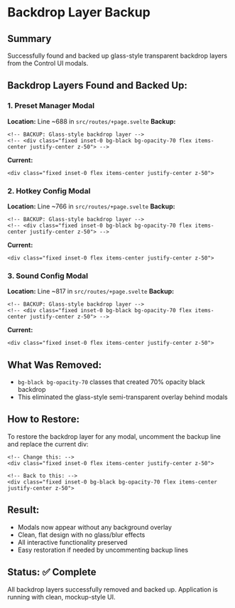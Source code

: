 # Backdrop Layer Backup

## Summary
Successfully found and backed up glass-style transparent backdrop layers from the Control UI modals.

## Backdrop Layers Found and Backed Up:

### 1. Preset Manager Modal
**Location:** Line ~688 in `src/routes/+page.svelte`
**Backup:**
```svelte
<!-- BACKUP: Glass-style backdrop layer -->
<!-- <div class="fixed inset-0 bg-black bg-opacity-70 flex items-center justify-center z-50"> -->
```
**Current:** 
```svelte
<div class="fixed inset-0 flex items-center justify-center z-50">
```

### 2. Hotkey Config Modal  
**Location:** Line ~766 in `src/routes/+page.svelte`
**Backup:**
```svelte
<!-- BACKUP: Glass-style backdrop layer -->
<!-- <div class="fixed inset-0 bg-black bg-opacity-70 flex items-center justify-center z-50"> -->
```
**Current:**
```svelte
<div class="fixed inset-0 flex items-center justify-center z-50">
```

### 3. Sound Config Modal
**Location:** Line ~817 in `src/routes/+page.svelte`
**Backup:**
```svelte
<!-- BACKUP: Glass-style backdrop layer -->
<!-- <div class="fixed inset-0 bg-black bg-opacity-70 flex items-center justify-center z-50"> -->
```
**Current:**
```svelte
<div class="fixed inset-0 flex items-center justify-center z-50">
```

## What Was Removed:
- `bg-black bg-opacity-70` classes that created 70% opacity black backdrop
- This eliminated the glass-style semi-transparent overlay behind modals

## How to Restore:
To restore the backdrop layer for any modal, uncomment the backup line and replace the current div:

```svelte
<!-- Change this: -->
<div class="fixed inset-0 flex items-center justify-center z-50">

<!-- Back to this: -->
<div class="fixed inset-0 bg-black bg-opacity-70 flex items-center justify-center z-50">
```

## Result:
- Modals now appear without any background overlay
- Clean, flat design with no glass/blur effects
- All interactive functionality preserved
- Easy restoration if needed by uncommenting backup lines

## Status: ✅ Complete
All backdrop layers successfully removed and backed up. Application is running with clean, mockup-style UI.
